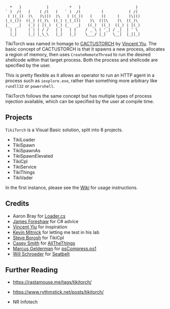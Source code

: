 ```
  *   )           )         *   )                        )  
` )  /(   (    ( /(   (   ` )  /(         (           ( /(  
 ( )(_))  )\   )\())  )\   ( )(_))   (    )(     (    )\()) 
(_(_())  ((_) ((_)\  ((_) (_(_())    )\  (()\    )\  ((_)\  
|_   _|   (_) | |(_)  (_) |_   _|   ((_)  ((_)  ((_) | |(_) 
  | |     | | | / /   | |   | |    / _ \ | '_| / _|  | ' \  
  |_|     |_| |_\_\   |_|   |_|    \___/ |_|   \__|  |_||_| 
```

TikiTorch was named in homage to [CACTUSTORCH](https://github.com/vysecurity/CACTUSTORCH) by [Vincent Yiu](https://twitter.com/vysecurity).  The basic concept of CACTUSTORCH is that it spawns a new process, allocates a region of memory, then uses `CreateRemoteThread` to run the desired shellcode within that target process.  Both the process and shellcode are specified by the user.

This is pretty flexible as it allows an operator to run an HTTP agent in a process such as `iexplore.exe`, rather than something more arbitrary like `rundll32` or `powershell`.

TikiTorch follows the same concept but has multiple types of process injection available, which can be specified by the user at compile time.

## Projects

`TikiTorch` is a Visual Basic solution, split into 8 projects.

- TikiLoader
- TikiSpawn
- TikiSpawnAs
- TikiSpawnElevated
- TikiCpl
- TikiService
- TikiThings
- TikiVader

In the first instance, please see the [Wiki](https://github.com/rasta-mouse/TikiTorch/wiki) for usage instructions.

## Credits

- Aaron Bray for [Loader.cs](https://github.com/ambray/ProcessHollowing/blob/master/ShellLoader/Loader.cs)
- [James Foreshaw](https://twitter.com/tiraniddo) for C# advice
- [Vincent Yiu](https://twitter.com/vysecurity) for inspiration
- [Kevin Mitnick](@kevinmitnick) for letting me test in his lab
- [Steve Borosh](https://twitter.com/424f424f) for TikiCpl
- [Casey Smith](https://twitter.com/subTee) for [AllTheThings](https://github.com/redcanaryco/atomic-red-team/blob/master/atomics/T1117/src/AllTheThings.cs)
- [Marcus Gelderman](https://gist.github.com/marcgeld) for [psCompress.ps1](https://gist.github.com/marcgeld/bfacfd8d70b34fdf1db0022508b02aca)
- [Will Schroeder](https://twitter.com/harmj0y) for [Seatbelt](https://github.com/GhostPack/Seatbelt)

## Further Reading

- https://rastamouse.me/tags/tikitorch/
- https://www.rythmstick.net/posts/tikitorch/

- NR Infotech

